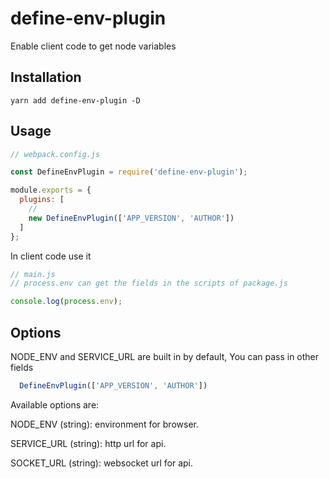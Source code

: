 # define-env-plugin

Enable client code to get node variables

## Installation
```
yarn add define-env-plugin -D
```

## Usage
```js
// webpack.config.js

const DefineEnvPlugin = require('define-env-plugin');

module.exports = {
  plugins: [
    // 
    new DefineEnvPlugin(['APP_VERSION', 'AUTHOR'])
  ]
};
```

In client code use it
```js
// main.js
// process.env can get the fields in the scripts of package.js

console.log(process.env);
```


## Options

NODE_ENV and SERVICE_URL are built in by default, You can pass in other fields

```js
  DefineEnvPlugin(['APP_VERSION', 'AUTHOR'])
```

Available options are:

NODE_ENV (string): environment for browser.

SERVICE_URL (string): http url for api.

SOCKET_URL (string): websocket url for api.